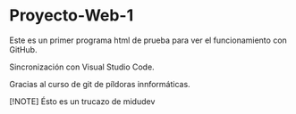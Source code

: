 # Proyecto-Web-1

Este es un primer programa html de prueba para ver el funcionamiento con GitHub.

Sincronización con Visual Studio Code.

Gracias al curso de git de píldoras innformáticas.

[!NOTE]
Ésto es un trucazo de midudev

